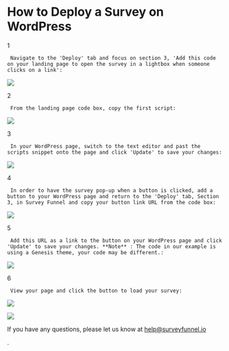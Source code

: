 # How to Deploy a Survey on WordPress

1

```text
 Navigate to the 'Deploy' tab and focus on section 3, 'Add this code on your landing page to open the survey in a lightbox when someone clicks on a link': 
```

![](https://d33v4339jhl8k0.cloudfront.net/docs/assets/53974d6ce4b0c76107b109d1/images/59cd195a2c7d3a73488d3cc2/file-%20MzdR4yMe4F.png)

2

```text
 From the landing page code box, copy the first script: 
```

![](https://d33v4339jhl8k0.cloudfront.net/docs/assets/53974d6ce4b0c76107b109d1/images/59cd197e042863033a1d356d/file-%20KBNOMH1b3q.png)

3

```text
 In your WordPress page, switch to the text editor and past the scripts snippet onto the page and click 'Update' to save your changes: 
```

![](https://d33v4339jhl8k0.cloudfront.net/docs/assets/53974d6ce4b0c76107b109d1/images/59cd1a38042863033a1d3573/file-r1Yv2kvE2B.png)

4

```text
 In order to have the survey pop-up when a button is clicked, add a button to your WordPress page and return to the 'Deploy' tab, Section 3, in Survey Funnel and copy your button link URL from the code box: 
```

![](https://d33v4339jhl8k0.cloudfront.net/docs/assets/53974d6ce4b0c76107b109d1/images/59cd1a95042863033a1d357a/file-%20pu0Lm5hnlf.png)

5

```text
 Add this URL as a link to the button on your WordPress page and click 'Update' to save your changes. **Note** : The code in our example is using a Genesis theme, your code may be different.: 
```

![](https://d33v4339jhl8k0.cloudfront.net/docs/assets/53974d6ce4b0c76107b109d1/images/59cd1ae6042863033a1d3580/file-%20PpzTDYnq2k.png)

6

```text
 View your page and click the button to load your survey: 
```

![](https://d33v4339jhl8k0.cloudfront.net/docs/assets/53974d6ce4b0c76107b109d1/images/59a9852d042863033a1c86ec/file-F7R5Z80KJ0.png)

![](https://d33v4339jhl8k0.cloudfront.net/docs/assets/53974d6ce4b0c76107b109d1/images/59a985382c7d3a73488c8ac6/file-7cueoauXoo.png)

If you have any questions, please let us know at [help@surveyfunnel.io](mailto:mailto:help@surveyfunnel.io)

.

